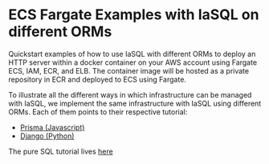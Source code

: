 # ECS Fargate Examples with IaSQL on different ORMs

Quickstart examples of how to use IaSQL with different ORMs to deploy an HTTP server within a docker container on your AWS account using Fargate ECS, IAM, ECR, and ELB. The container image will be hosted as a private repository in ECR and deployed to ECS using Fargate.

To illustrate all the different ways in which infrastructure can be managed with IaSQL, we implement the same infrastructure with IaSQL using different ORMs. Each of them points to their respective tutorial:
- [Prisma (Javascript)](https://docs.iasql.com/prisma/)
- [Django (Python)](https://docs.iasql.com/django/)

The pure SQL tutorial lives [here](https://docs.iasql.com/sql/)
